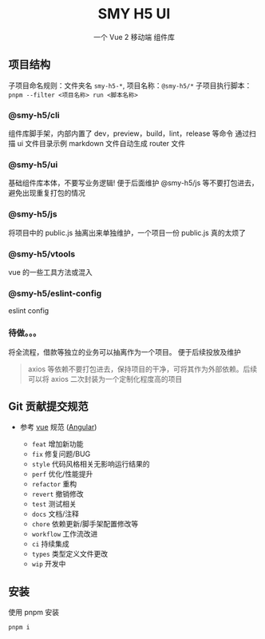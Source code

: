 <h1 align="center">SMY H5 UI</h1>
<p align="center">一个 Vue 2 移动端 组件库</p>

## 项目结构

子项目命名规则：文件夹名 `smy-h5-*`, 项目名称：`@smy-h5/*`
子项目执行脚本：`pnpm --filter <项目名称> run <脚本名称>`

### @smy-h5/cli

组件库脚手架，内部内置了 dev，preview，build，lint，release 等命令
通过扫描 ui 文件目录示例 markdown 文件自动生成 router 文件

### @smy-h5/ui

基础组件库本体，不要写业务逻辑! 便于后面维护
@smy-h5/js 等不要打包进去，避免出现重复打包的情况

### @smy-h5/js

将项目中的 public.js 抽离出来单独维护，一个项目一份 public.js 真的太烦了

### @smy-h5/vtools

vue 的一些工具方法或混入

### @smy-h5/eslint-config

eslint config

### 待做。。。

将全流程，借款等独立的业务可以抽离作为一个项目。
便于后续投放及维护

> axios 等依赖不要打包进去，保持项目的干净，可将其作为外部依赖。后续可以将 axios 二次封装为一个定制化程度高的项目

## Git 贡献提交规范

- 参考 [vue](https://github.com/vuejs/vue/blob/dev/.github/COMMIT_CONVENTION.md) 规范 ([Angular](https://github.com/conventional-changelog/conventional-changelog/tree/master/packages/conventional-changelog-angular))

  - `feat` 增加新功能
  - `fix` 修复问题/BUG
  - `style` 代码风格相关无影响运行结果的
  - `perf` 优化/性能提升
  - `refactor` 重构
  - `revert` 撤销修改
  - `test` 测试相关
  - `docs` 文档/注释
  - `chore` 依赖更新/脚手架配置修改等
  - `workflow` 工作流改进
  - `ci` 持续集成
  - `types` 类型定义文件更改
  - `wip` 开发中

## 安装

使用 pnpm 安装

```bash
pnpm i
```
